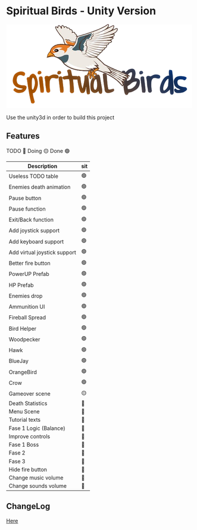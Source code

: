 # Spiritual Birds - Unity Version

![Spiritual Birds - Unity Version](Assets/Artwork/Sprites/logo.png?raw=true "Spiritual Birds - Unity Version")

Use the unity3d in order to build this project

## Features

TODO 🔴
Doing 🟡
Done 🟢

| Description | sit |
| -- | -- |
| Useless TODO table | 🟢 |
| Enemies death animation | 🟢 |
| Pause button | 🟢 |
| Pause function | 🟢 |
| Exit/Back function | 🟢 |
| Add joystick support | 🟢 |
| Add keyboard support | 🟢 |
| Add virtual joystick support | 🟢 |
| Better fire button | 🟢 |
| PowerUP Prefab | 🟢 |
| HP Prefab | 🟢 |
| Enemies drop | 🟢 |
| Ammunition UI | 🟢 |
| Fireball Spread | 🟢 |
| Bird Helper | 🟢 |
| Woodpecker | 🟢 |
| Hawk | 🟢 |
| BlueJay | 🟢 |
| OrangeBird | 🟢 |
| Crow | 🟢 |
| Gameover scene | 🟡 |
| Death Statistics | 🔴 |
| Menu Scene | 🔴 |
| Tutorial texts | 🔴 |
| Fase 1 Logic (Balance) | 🔴 |
| Improve controls | 🔴 |
| Fase 1 Boss | 🔴 |
| Fase 2 | 🔴 |
| Fase 3 | 🔴 |
| Hide fire button | 🔴 |
| Change music volume  | 🔴 |
| Change sounds volume  | 🔴 |

## ChangeLog

[Here](CHANGELOG.md)
